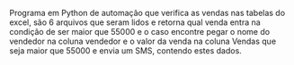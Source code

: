 Programa em Python de automação que verifica as vendas nas tabelas do excel, são 6 arquivos que seram lidos e retorna qual venda entra na condição de ser maior que 55000 e o caso encontre pegar o nome do vendedor na coluna vendedor e o valor da venda na coluna Vendas que seja maior que 55000 e envia um SMS, contendo estes dados.